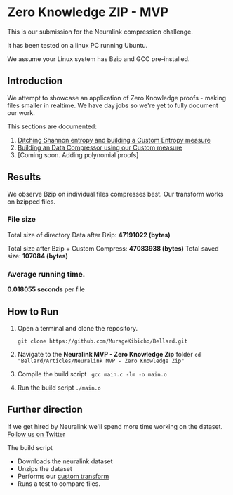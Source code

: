 # Zero Knowledge ZIP - MVP

This is our submission for the Neuralink compression challenge.

It has been tested on a linux PC running Ubuntu. 

We assume your Linux system has Bzip and GCC pre-installed.

## Introduction
We attempt to showcase an application of Zero Knowledge proofs -  making files smaller in realtime.
We have day jobs so we're yet to fully document our work.


This sections are documented:
1. [Ditching Shannon entropy and building a Custom Entropy measure](https://kibicho.substack.com/p/the-uniformity-measure?r=2at73k)
2. [Building an Data Compressor using our Custom measure]()
3. [Coming soon. Adding polynomial proofs]

## Results
We observe Bzip on individual files compresses best. Our transform works on bzipped files.

### File size
Total size of directory Data after Bzip:   **47191022 (bytes)**

Total size after Bzip + Custom Compress:   **47083938 (bytes)**
Total saved  size:     **107084 (bytes)**

### Average running time.
**0.018055 seconds** per file

## How to Run
1. Open a terminal and clone the repository.
   
   ```git clone https://github.com/MurageKibicho/Bellard.git```
2. Navigate to the **Neuralink MVP - Zero Knowledge Zip** folder 
   ```cd "Bellard/Articles/Neuralink MVP - Zero Knowledge Zip" ```

4. Compile the build script
   ``` gcc main.c -lm -o main.o```

5. Run the build script
   ```./main.o```

## Further direction
If we get hired by Neuralink we'll spend more time working on the dataset.
[Follow us on Twitter](https://x.com/murage_kibicho)
   

   The build script
   - Downloads the neuralink dataset
   - Unzips the dataset
   - Performs our [custom transform]()
   - Runs a test to compare files.
 
